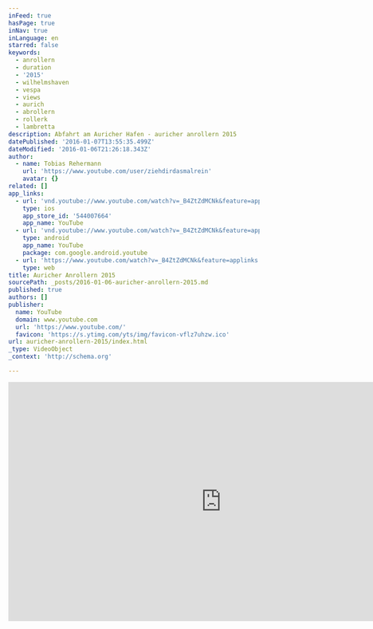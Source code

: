 ```yaml
---
inFeed: true
hasPage: true
inNav: true
inLanguage: en
starred: false
keywords:
  - anrollern
  - duration
  - '2015'
  - wilhelmshaven
  - vespa
  - views
  - aurich
  - abrollern
  - rollerk
  - lambretta
description: Abfahrt am Auricher Hafen - auricher anrollern 2015
datePublished: '2016-01-07T13:55:35.499Z'
dateModified: '2016-01-06T21:26:18.343Z'
author:
  - name: Tobias Rehermann
    url: 'https://www.youtube.com/user/ziehdirdasmalrein'
    avatar: {}
related: []
app_links:
  - url: 'vnd.youtube://www.youtube.com/watch?v=_B4ZtZdMCNk&feature=applinks'
    type: ios
    app_store_id: '544007664'
    app_name: YouTube
  - url: 'vnd.youtube://www.youtube.com/watch?v=_B4ZtZdMCNk&feature=applinks'
    type: android
    app_name: YouTube
    package: com.google.android.youtube
  - url: 'https://www.youtube.com/watch?v=_B4ZtZdMCNk&feature=applinks'
    type: web
title: Auricher Anrollern 2015
sourcePath: _posts/2016-01-06-auricher-anrollern-2015.md
published: true
authors: []
publisher:
  name: YouTube
  domain: www.youtube.com
  url: 'https://www.youtube.com/'
  favicon: 'https://s.ytimg.com/yts/img/favicon-vflz7uhzw.ico'
url: auricher-anrollern-2015/index.html
_type: VideoObject
_context: 'http://schema.org'

---
```

<iframe src="https://cdn.embedly.com/widgets/media.html?src=https%3A%2F%2Fwww.youtube.com%2Fembed%2F_B4ZtZdMCNk%3Ffeature%3Doembed&amp;url=https%3A%2F%2Fwww.youtube.com%2Fwatch%3Fv%3D_B4ZtZdMCNk&amp;image=https%3A%2F%2Fi.ytimg.com%2Fvi%2F_B4ZtZdMCNk%2Fhqdefault.jpg&amp;key=b7d04c9b404c499eba89ee7072e1c4f7&amp;type=text%2Fhtml&amp;schema=youtube" width="854" height="480" scrolling="no" frameborder="0" allowfullscreen="allowfullscreen" style=""></iframe>